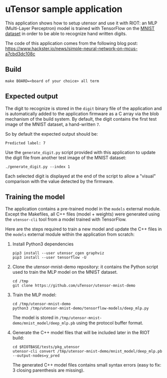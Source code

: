 uTensor sample application
==========================

This application shows how to setup utensor and use it with RIOT: an MLP
(Multi-Layer Perceptron) model is trained with TensorFlow on the
[MNIST dataset](http://yann.lecun.com/exdb/mnist/) in order to be able to
recognize hand written digits.

The code of this application comes from the following blog post:
https://www.hackster.io/news/simple-neural-network-on-mcus-a7cbd3dc108c

Build
-----

```
make BOARD=<board of your choice> all term
```

Expected output
---------------

The digit to recognize is stored in the `digit` binary file of the application
and is automatically added to the application firmware as a C array via the
blob mechanism of the build system.
By default, the digit contains the first test image of the MNIST dataset, a
hand-written `7`.

So by default the expected output should be:

```
Predicted label: 7
```

Use the `generate_digit.py` script provided with this application to update
the digit file from another test image of the MNIST dataset:
```
./generate_digit.py --index 1
```

Each selected digit is displayed at the end of the script to allow a "visual"
comparison with the value detected by the firmware.

Training the model
------------------

The application contains a pre-trained model in the `models` external module.
Except the Makefiles, all C++ files (model + weights) were generated using the
`utensor-cli` tool from a model trained with TensorFlow.

Here are the steps required to train a new model and update the C++ files in the
`models` external module within the application from scratch:

1. Install Python3 dependencies
    ```
    pip3 install --user utensor_cgen graphviz
    pip3 install --user tensorflow -U
    ```

2. Clone the utensor-mnist-demo repository: it contains the Python script used
  to train the MLP model on the MNIST dataset.
    ```
    cd /tmp
    git clone https://github.com/uTensor/utensor-mnist-demo
    ```

3. Train the MLP model:
    ```
    cd /tmp/utensor-mnist-demo
    python3 /tmp/utensor-mnist-demo/tensorflow-models/deep_mlp.py
    ```

    The model is stored in `/tmp/utensor-mnist-demo/mnist_model/deep_mlp.pb`
    using the protocol buffer format.

4. Generate the C++ model files that will be included later in the RIOT build:
    ```
    cd $RIOTBASE/tests/pkg_utensor
    utensor-cli convert /tmp/utensor-mnist-demo/mnist_model/deep_mlp.pb --output-nodes=y_pred
    ```

    The generated C++ model files contains small syntax errors (easy to fix: 3
    closing parenthesis are missing).
